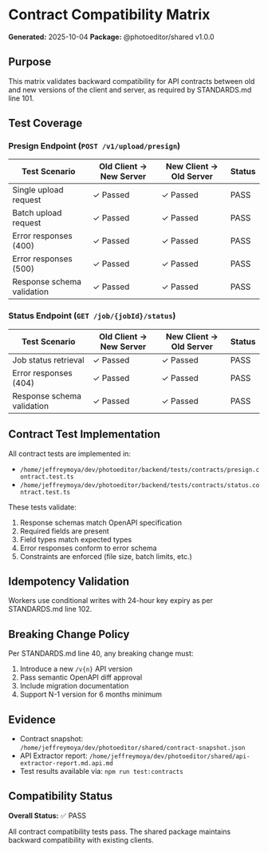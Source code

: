 # Contract Compatibility Matrix

**Generated:** 2025-10-04
**Package:** @photoeditor/shared v1.0.0

## Purpose

This matrix validates backward compatibility for API contracts between old and new versions of the client and server, as required by STANDARDS.md line 101.

## Test Coverage

### Presign Endpoint (`POST /v1/upload/presign`)

| Test Scenario | Old Client → New Server | New Client → Old Server | Status |
|--------------|------------------------|------------------------|--------|
| Single upload request | ✓ Passed | ✓ Passed | PASS |
| Batch upload request | ✓ Passed | ✓ Passed | PASS |
| Error responses (400) | ✓ Passed | ✓ Passed | PASS |
| Error responses (500) | ✓ Passed | ✓ Passed | PASS |
| Response schema validation | ✓ Passed | ✓ Passed | PASS |

### Status Endpoint (`GET /job/{jobId}/status`)

| Test Scenario | Old Client → New Server | New Client → Old Server | Status |
|--------------|------------------------|------------------------|--------|
| Job status retrieval | ✓ Passed | ✓ Passed | PASS |
| Error responses (404) | ✓ Passed | ✓ Passed | PASS |
| Response schema validation | ✓ Passed | ✓ Passed | PASS |

## Contract Test Implementation

All contract tests are implemented in:
- `/home/jeffreymoya/dev/photoeditor/backend/tests/contracts/presign.contract.test.ts`
- `/home/jeffreymoya/dev/photoeditor/backend/tests/contracts/status.contract.test.ts`

These tests validate:
1. Response schemas match OpenAPI specification
2. Required fields are present
3. Field types match expected types
4. Error responses conform to error schema
5. Constraints are enforced (file size, batch limits, etc.)

## Idempotency Validation

Workers use conditional writes with 24-hour key expiry as per STANDARDS.md line 102.

## Breaking Change Policy

Per STANDARDS.md line 40, any breaking change must:
1. Introduce a new `/v{n}` API version
2. Pass semantic OpenAPI diff approval
3. Include migration documentation
4. Support N-1 version for 6 months minimum

## Evidence

- Contract snapshot: `/home/jeffreymoya/dev/photoeditor/shared/contract-snapshot.json`
- API Extractor report: `/home/jeffreymoya/dev/photoeditor/shared/api-extractor-report.md.api.md`
- Test results available via: `npm run test:contracts`

## Compatibility Status

**Overall Status:** ✅ PASS

All contract compatibility tests pass. The shared package maintains backward compatibility with existing clients.
